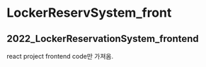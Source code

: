 # LockerReservSystem_front
2022_LockerReservationSystem_frontend
---
react project
frontend code만 가져옴.
